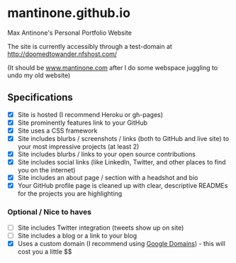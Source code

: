 # mantinone.github.io
Max Antinone's Personal Portfolio Website

The site is currently accessibly through a test-domain at http://doomedtowander.nfshost.com/

(It should be www.mantinone.com after I do some webspace juggling to undo my old website)

## Specifications

- [x] Site is hosted (I recommend Heroku or gh-pages)
- [x] Site prominently features link to your GitHub
- [x] Site uses a CSS framework
- [x] Site includes blurbs / screenshots / links (both to GitHub and live site) to your most impressive projects (at least 2)
- [x] Site includes blurbs / links to your open source contributions
- [x] Site includes social links (like LinkedIn, Twitter, and other places to find you on the internet)
- [x] Site includes an about page / section with a headshot and bio
- [x] Your GitHub profile page is cleaned up with clear, descriptive READMEs for the projects you are highlighting

### Optional / Nice to haves

- [ ] Site includes Twitter integration (tweets show up on site)
- [ ] Site includes a blog or a link to your blog
- [x] Uses a custom domain (I recommend using [Google Domains](https://domains.google/)) - this will cost you a little $$
